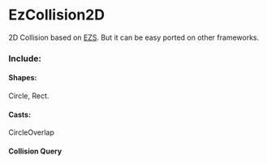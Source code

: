 # EzCollision2D

2D Collision based on [EZS](https://github.com/AlexWargon/EZS). But it can be easy ported on other frameworks.

### Include:
#### Shapes: 
Circle, Rect.
#### Casts:
CircleOverlap
#### Collision Query
